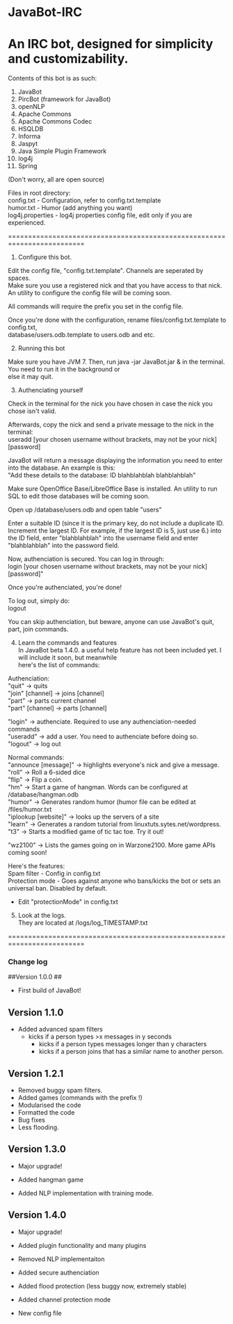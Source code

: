 JavaBot-IRC
===========
An IRC bot, designed for simplicity and customizability.
===========

Contents of this bot is as such:         
1. JavaBot          
2. PircBot (framework for JavaBot)         
3. openNLP          
4. Apache Commons         
5. Apache Commons Codec         
5. HSQLDB         
4. Informa         
5. Jaspyt         
6. Java Simple Plugin Framework  
7. log4j
5. Spring

(Don't worry, all are open source)                             

Files in root directory:         
config.txt - Configuration, refer to config.txt.template               
humor.txt - Humor (add anything you want)     
log4j.properties - log4j properties config file, edit only if you are experienced.                 

=========================================================================

1. Configure this bot.       
                
Edit the config file, "config.txt.template". Channels are seperated by spaces.         
Make sure you use a registered nick and that you have access to that nick.          
An utility to configure the config file will be coming soon.   

All commands will require the prefix you set in the config file.    

Once you're done with the configuration, rename files/config.txt.template to config.txt,                 
database/users.odb.template to users.odb and etc.
         
2. Running this bot         
         
Make sure you have JVM 7. Then, run java -jar JavaBot.jar & in the terminal. You need to run it in the background or          
else it may quit.         
         
3. Authenciating yourself         
         
Check in the terminal for the nick you have chosen in case the nick you chose isn't valid.         
         
Afterwards, copy the nick and send a private message to the nick in the terminal:         
useradd [your chosen username without brackets, may not be your nick] [password]         
         
JavaBot will return a message displaying the information you need to enter into the database. An example is this:         
"Add these details to the database: ID blahblahblah blahblahblah"         
         
Make sure OpenOffice Base/LibreOffice Base is installed. An utility to run SQL to edit those databases will be coming soon.         
         
Open up /database/users.odb and open table "users"         
         
Enter a suitable ID (since it is the primary key, do not include a duplicate ID. Increment the largest ID. 
For example, if the largest ID is 5, just use 6.) into the ID field, enter "blahblahblah" into the username 
field and enter "blahblahblah" into the password field.         
         
Now, authenciation is secured. You can log in through:         
login [your chosen username without brackets, may not be your nick] [password]"         

Once you're authenciated, you're done!         
         
To log out, simply do:         
logout     
         
You can skip authenciation, but beware, anyone can use JavaBot's quit, part, join commands.         
         
4. Learn the commands and features         
In JavaBot beta 1.4.0. a useful help feature has not been included yet. I will include it soon, but meanwhile          
here's the list of commands:         

Authenciation:         
"quit" -> quits         
"join" [channel] -> joins [channel]         
"part" -> parts current channel         
"part" [channel] -> parts [channel]         

"login" -> authenciate. Required to use any authenciation-needed commands         
"useradd" -> add a user. You need to authenciate before doing so.         
"logout" -> log out         

Normal commands:         
"announce [message]" -> highlights everyone's nick and give a message.         
"roll" -> Roll a 6-sided dice         
"flip" -> Flip a coin.         
"hm" -> Start a game of hangman. Words can be configured at /database/hangman.odb           
"humor" -> Generates random humor (humor file can be edited at /files/humor.txt         
"iplookup [website]" -> looks up the servers of a site         
"learn" -> Generates a random tutorial from linuxtuts.sytes.net/wordpress.         
"t3" -> Starts a modified game of tic tac toe. Try it out!          

"wz2100" -> Lists the games going on in Warzone2100. More game APIs coming soon!         

Here's the features:         
Spam filter - Config in config.txt                  
Protection mode - Goes against anyone who bans/kicks the bot or sets an universal ban. Disabled by default.          
 - Edit "protectionMode" in config.txt         

5. Look at the logs.         
They are located at /logs/log_TIMESTAMP.txt         

=========================================================================

### Change log ###

##Version 1.0.0 ## 
- First build of JavaBot! 

## Version 1.1.0 ## 
- Added advanced spam filters 
  - kicks if a person types >x messages in y seconds 
	- kicks if a person types messages longer than y characters 
	- kicks if a person joins that has a similar name to another person.

## Version 1.2.1 ## 
- Removed buggy spam filters. 
- Added games (commands with the prefix !) 
- Modularised the code 
- Formatted the code 
- Bug fixes 
- Less flooding.

## Version 1.3.0 ##
- Major upgrade!

- Added hangman game
- Added NLP implementation with training mode.

## Version 1.4.0 ##
- Major upgrade!

- Added plugin functionality and many plugins
- Removed NLP implementaiton
- Added secure authenciation
- Added flood protection (less buggy now, extremely stable)
- Added channel protection mode
- New config file